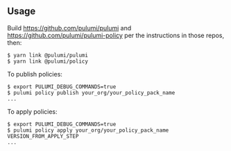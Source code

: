 ## Usage

Build https://github.com/pulumi/pulumi and https://github.com/pulumi/pulumi-policy 
per the instructions in those repos, then:

```
$ yarn link @pulumi/pulumi
$ yarn link @pulumi/policy
```

To publish policies:

```
$ export PULUMI_DEBUG_COMMANDS=true
$ pulumi policy publish your_org/your_policy_pack_name
...
```

To apply policies:

```
$ export PULUMI_DEBUG_COMMANDS=true
$ pulumi policy apply your_org/your_policy_pack_name VERSION_FROM_APPLY_STEP
...
```

